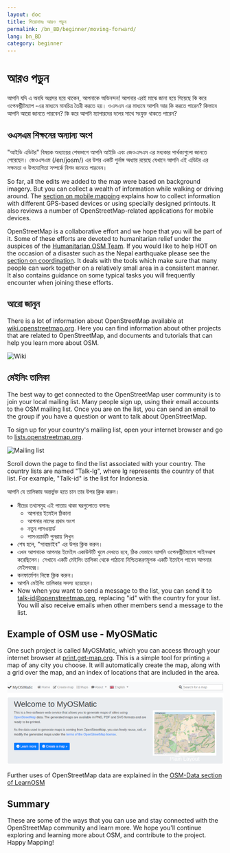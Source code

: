 ```yaml
---
layout: doc
title: শিরোনামঃ আরও পড়ুন
permalink: /bn_BD/beginner/moving-forward/
lang: bn_BD
category: beginner
---
```


আরও পড়ুন
===============


আপনি যদি এ অবধি অগ্রসর হয়ে থাকেন, আপনাকে অভিনন্দন! আপনার এরই মাঝে জানা হয়ে গিয়েছে কি করে ওপেনস্ট্রীটম্যাপ -এর মাধ্যমে মানচিত্র তৈরী করতে হয়। ওএসএম এর মাধ্যমে আপনি আর কি করতে পারেন? কিভাবে আপনি আরো জানতে পারবেন? কি করে আপনি ম্যাপারদের দলের সাথে সংযুক্ত থাকতে পারেন?  

ওএসএম শিক্ষনের অন্যান্য অংশ
-----------------------------

"আইডি এডিটর" বিষয়ক অধ্যায়ের শেষভাগে আপনি আইডি এবং জেওএসএম এর মধ্যকার পার্থক্যগুলো জানতে পেরেছেন। জেওএসএম (/en/josm/) এর উপর একটি পুর্নাঙ্গ অধ্যায় রয়েছে যেখানে আপনি এই এডিটর এর সক্ষমতা ও উপযোগিতা সম্পর্কে বিশদ জানতে পারবেন।   

So far, all the edits we added to the map were based on background imagery. But you can collect a wealth of information while walking or driving around. The [section on mobile mapping](/en/mobile-mapping/) explains how to collect information with different GPS-based devices or using specially designed printouts. It also reviews a number of OpenStreetMap-related applications for mobile devices.  

OpenStreetMap is a collaborative effort and we hope that you will be part of it. Some of these efforts are devoted to humanitarian relief under the auspices of the [Humanitarian OSM Team](http://hotosm.org). If you would like to help HOT on the occasion of a disaster such as the Nepal earthquake please see the [section on coordination](/en/coordination/). It deals with the tools which make sure that many people can work together on a relatively small area in a consistent manner. It also contains guidance on some typical tasks you will frequently encounter when joining these efforts.  


আরো জানুন
----------

There is a lot of information about OpenStreetMap available at [wiki.openstreetmap.org](http://wiki.openstreetmap.org/). Here you can find information about other projects that are related to OpenStreetMap, and documents and tutorials that can help you learn more about OSM.  

![Wiki][]

<!-- also more info on this site once it is prepared -->

মেইলিং তালিকা
------------

The best way to get connected to the OpenStreetMap user community is to join your local mailing list. Many people sign up, using their email accounts to the OSM mailing list. Once you are on the list, you can send an email to the group if you have a question or want to talk about OpenStreetMap.  

To sign up for your country's mailing list, open your internet browser and go to [lists.openstreetmap.org](http://lists.openstreetmap.org/).  

![Mailing list][]

Scroll down the page to find the list associated with your country. The country lists are named "Talk-lg", where lg represents the country of that list. For example, "Talk-id" is the list for Indonesia.  

আপনি যে তালিকায় অন্তর্ভুক্ত হতে চান তার উপর ক্লিক করুন।  
- নীচের তথ্যসমুহ এই পাতায় থাকা ঘরগুলোতে বসানঃ  
    + আপনার ইমেইল ঠিকানা   
    + আপনার নামের প্রথম অংশ  
    + নতুন পাসওয়ার্ড  
    + পাসওয়ার্ডটি পুনরায় লিখুন  
- শেষ হলে, "সাবস্ক্রাইব" এর উপর ক্লিক করুন।
- এখন আপনাকে আপনার ইমেইল একাউন্টটি  খুলে দেখতে হবে, ঠিক যেভাবে আপনি ওপেনস্ট্রীটম্যাপে সাইনআপ করেছিলেন। সেখানে একটি মেইলিং তালিকা থেকে পাঠানো নিশ্চিতকরণমূলক একটি ইমেইল পাবেন আপনার মেইলবক্সে।  
- কনফার্মেশন লিঙ্কে ক্লিক করুন।  
- আপনি মেইলিং তালিকার সদস্য হয়েছেন।  
- Now when you want to send a message to the list, you can send it to [talk-id@openstreetmap.org](mailto:talk-id@openstreetmap.org), replacing "id" with the country for your list. You will also receive emails when other members send a message to the list.  


Example of OSM use - MyOSMatic
----------

One such project is called MyOSMatic, which you can access through your internet browser at [print.get-map.org](https://print.get-map.org/). This is a simple tool for printing a map of any city you choose. It will automatically create the map, along with a grid over the map, and an index of locations that are included in the area.

![MyOSMatic][]


Further uses of OpenStreetMap data are explained in the [OSM-Data section of LearnOSM](/en/osm-data/)


Summary
-------

These are some of the ways that you can use and stay connected with the OpenStreetMap community and learn more. We hope you'll continue exploring and learning more about OSM, and contribute to the project. Happy Mapping!


[MyOSMatic]: /images/beginner/myosmatic-homepage.png
[Wiki]: /images/beginner/osm-wiki.png
[Mailing list]: /images/beginner/osm-mailing-lists.png